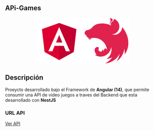 ## APi-Games
<p align="center"><a href="https://angular.io/" target="_blank"><img src="https://raw.githubusercontent.com/github/explore/80688e429a7d4ef2fca1e82350fe8e3517d3494d/topics/angular/angular.png" width="150"></a>
<a href="https://angular.io/" target="_blank"><img src="https://raw.githubusercontent.com/github/explore/37c71fdca4e12086faf8c7009793d2eb588c914e/topics/nestjs/nestjs.png" width="150"></a>
</p>

## Descripción
Proeycto desarrollado bajo el Framework de <b>Angular (14)</b>, que permite consumir una API de video juegos a traves del Backend que esta desarrollado con <b>NestJS</b>

### URL API
<a href="https://www.freetogame.com/api-doc" target="_blank">Ver API<a/>
